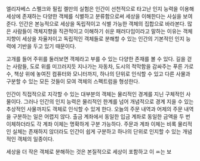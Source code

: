 엘리자베스 스펠크와 필립 켈만의 실험은 인간이 선천적으로 타고난 인지 능력을 이용해 세상에 존재하는 다양한 객체를 식별하고 분류함으로써 세상을 이해한다는 사실을 보여준다. 인간은 본능적으로 세상을 독립적이고 식별 가능한 객체의 집합으로 바라본다. 많은 사람들이 객체지향을 직관적이고 이해하기 쉬운 패러다임이라고 말하는 이유는 객체지향이 세상을 자율저이고 독립적인 객체들로 분해할 수 있는 인간의 기본적인 인지 능력에 기반을 두고 있기 때문이다. 

고개를 들어 주위를 둘러보면 객체라고 부를 수 있는 다양한 존재를 볼 수 있다. 길을 걷는 사람들, 도로 위를 미끄러지듯 지나가는 자동차, 도시의 적막함을 감싸주는 푸른 가로수, 책상 위에 놓여진 컴퓨터와 모니터까지, 하나의 단위로 인식할 수 있고 다른 사물과 구분할 수 있는 모든 것들이 모여 객체의 스펙트럼을 형성한다.

인간이 직접적으로 지각할 수 있는 대부분의 객체는 물리적인 경계를 지닌 구체적인 사물이다. 그러나 인간의 인지 능력은 물리적인 한계를 넘어 개념적으로 경계 지을 수 있는 추상적인 사물까지도 객체로 인식할 수 있게 한다. 오늘의 주문 내역과 어제의 주문 내역을 구분하는 일은 어렵지 않다. 출금 계좌에서 동일한 입금 계좌로 동일한 금액을 두 번 이체하더라도 각 계좌 이체는 명확하게 구분 가능하다. 주문과 계좌 이체는 비록 물리적인 실체는 존재하지 않더라도 인간이 쉽게 구분하고 하나의 단위로 인지할 수 있는 개념적인 객체의 일종이다.

세상을 더 작은 객체로 분해하는 것은 본질적으로 세상이 포함하고 이
ㅆ는 보